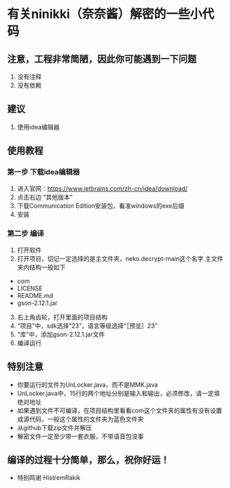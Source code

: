 # 有关ninikki（奈奈酱）解密的一些小代码
## 注意，工程非常简陋，因此你可能遇到一下问题
1. 没有注释
2. 没有依赖
## 建议
1. 使用idea编辑器
## 使用教程
### 第一步 下载idea编辑器
1. 进入官网：https://www.jetbrains.com/zh-cn/idea/download/
2. 点击右边 “其他版本”
3. 下载Communication Edition安装包，看准windows的exe后缀
4. 安装
### 第二步 编译
1. 打开软件
2. 打开项目，切记一定选择的是主文件夹，neko.decrypt-main这个名字
主文件夹内结构一般如下
- com
- LICENSE
- README.md
- gson-2.12.1.jar
3. 右上角齿轮，打开里面的项目结构
4. “项目”中，sdk选择“23”，语言等级选择“［预览］23”
5. “库”中，添加gson-2.12.1.jar文件
6. 编译运行
## 特别注意
- 你要运行的文件为UnLocker.java，而不是MMK.java
- UnLocker.java中，15行的两个地址分别是输入和输出，必须修改，请一定填绝对地址
- 如果遇到文件不可编译，在项目结构里看看com这个文件夹的属性有没有设置成源代码，一般这个属性的文件夹为蓝色文件夹
- 从github下载zip文件并解压
- 解密文件一定至少带一套衣服，不带语音包没事
## 编译的过程十分简单，那么，祝你好运！
- 特别鸣谢 HistremRakik
